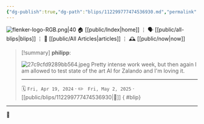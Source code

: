 ```yaml
---
{"dg-publish":true,"dg-path":"blips/112299777474536930.md","permalink":"/blips/112299777474536930/","title":"philipp on mastodon @ 2024-04-19"}
---
```



<div class="transclusion internal-embed is-loaded"><div class="markdown-embed">




![flenker-logo-RGB.png|40](/img/user/attachments/flenker-logo-RGB.png)
🏠 [[public/Index\|home]]  ⋮ 🗣️ [[public/all-blips\|blips]] ⋮  📝 [[public/All Articles\|articles]]  ⋮ 🕰️ [[public/now\|now]]


</div></div>


> [!summary] **philipp**:
>
> ![27c9cfd9289bb564.jpeg](/img/user/attachments/27c9cfd9289bb564.jpeg)
> Pretty intense work week,  but then again I am allowed to test state of the art AI for Zalando and I'm loving it.
> - - -
>
> 🗓️ <code>Fri, Apr 19, 2024</code>  · ✏️ <code> Fri, May 2, 2025</code>  · [[public/blips/112299777474536930\|🔗]]
{ #blip}


- - -

 👾
